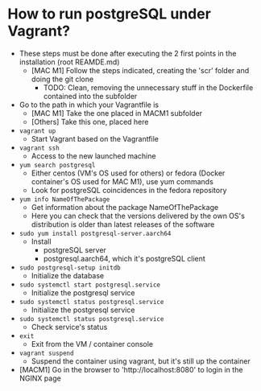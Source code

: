 # How to run postgreSQL under Vagrant?
* These steps must be done after executing the 2 first points in the installation (root REAMDE.md)
  * [MAC M1] Follow the steps indicated, creating the 'scr' folder and doing the git clone
    * TODO: Clean, removing the unnecessary stuff in the Dockerfile contained into the subfolder
* Go to the path in which your Vagrantfile is
  * [MAC M1] Take the one placed in MACM1 subfolder
  * [Others] Take this one, placed here
* `vagrant up`
  * Start Vagrant based on the Vagrantfile
* `vagrant ssh`
  * Access to the new launched machine
* `yum search postgresql`
  * Either centos (VM's OS used for others) or fedora (Docker container's OS used for MAC M1), use yum commands
  * Look for postgreSQL coincidences in the fedora repository
* `yum info NameOfThePackage`
  * Get information about the package NameOfThePackage
  * Here you can check that the versions delivered by the own OS's distribution is older than latest releases of the software
* `sudo yum install postgresql-server.aarch64`
  * Install
    * postgreSQL server
    * postgresql.aarch64, which it's postgreSQL client
* `sudo postgresql-setup initdb`
  * Initialize the database
* `sudo systemctl start postgresql.service`
  * Initialize the postgresql service
* `sudo systemctl status postgresql.service`
  * Initialize the postgresql service
* `sudo systemctl status postgresql.service`
  * Check service's status
* `exit`
  * Exit from the VM / container console
* `vagrant suspend`
  * Suspend the container using vagrant, but it's still up the container
* [MACM1] Go in the browser to 'http://localhost:8080' to login in the NGINX page